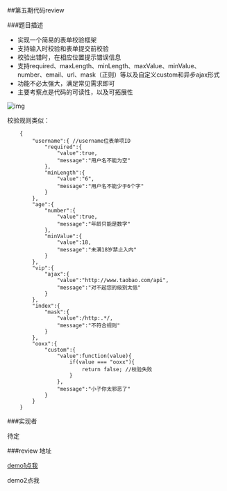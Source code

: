 ##第五期代码review

###题目描述

* 实现一个简易的表单校验框架
* 支持输入时校验和表单提交前校验
* 校验出错时，在相应位置提示错误信息
* 支持required、maxLength、minLength、maxValue、minValue、number、email、url、mask（正则）等以及自定义custom和异步ajax形式
* 功能不必太强大，满足常见需求即可
* 主要考察点是代码的可读性，以及可拓展性

![img](http://img04.taobaocdn.com/tps/i4/T1q0TTXjhmXXaSjvIu-638-535.jpg)

校验规则类似：
```
    {
		"username":{ //username位表单项ID
			"required":{
				"value":true,
				"message":"用户名不能为空"
			},
			"minLength":{
				"value":"6",
				"message":"用户名不能少于6个字"
			}
		},
		"age":{
			"number":{
				"value":true,
				"message":"年龄只能是数字"
			},
			"minValue":{
				"value":18,
				"message":"未满18岁禁止入内"
			}
		},
		"vip":{
			"ajax":{
				"value":"http://www.taobao.com/api",
				"message":"对不起您的级别太低"
			}
		},
		"index":{
			"mask":{
				"value":/http:.*/,
				"message":"不符合规则"
			}
		},
		"ooxx":{
			"custom":{
				"value":function(value){
					if(value === "ooxx"){
						return false; //校验失败
					}
				},
				"message":"小子你太邪恶了"
			}
		}
    }
```

###实现者

待定

###review 地址

[demo1点我](http://fed.ued.taobao.net/u/zhanye/my-validation/new/)

demo2点我

